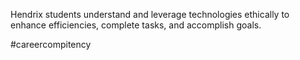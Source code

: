 Hendrix students understand and leverage technologies ethically to enhance efficiencies, complete tasks, and accomplish goals. 

#careercompitency